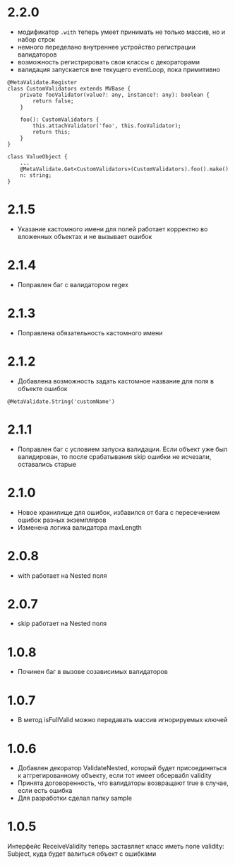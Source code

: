 # 2.2.0
- модификатор `.with` теперь умеет принимать не только массив, но и набор строк
- немного переделано внутреннее устройство регистрации валидаторов
- возможность регистрировать свои классы с декораторами
- валидация запускается вне текущего eventLoop, пока примитивно
```
@MetaValidate.Register
class CustomValidators extends MVBase {
    private fooValidator(value?: any, instance?: any): boolean {
        return false;
    }

    foo(): CustomValidators {
        this.attachValidator('foo', this.fooValidator);
        return this;
    }
}

class ValueObject {
    ...
    @MetaValidate.Get<CustomValidators>(CustomValidators).foo().make()
    n: string;
}
```

# 2.1.5
- Указание кастомного имени для полей работает корректно во вложенных объектах и не вызывает ошибок

# 2.1.4
- Поправлен баг с валидатором regex

# 2.1.3
- Поправлена обязательность кастомного имени

# 2.1.2
- Добавлена возможность задать кастомное название для поля в объекте ошибок
```
@MetaValidate.String('customName')
```

# 2.1.1
- Поправлен баг с условием запуска валидации. Если объект уже был валидирован, то после срабатывания skip ошибки не исчезали, оставались старые

# 2.1.0
- Новое хранилище для ошибок, избавился от бага с пересечением ошибок разных экземпляров
- Изменена логика валидатора maxLength

# 2.0.8
- with работает на Nested поля

# 2.0.7
- skip работает на Nested поля

# 1.0.8
- Починен баг в вызове созависимых валидаторов

# 1.0.7
- В метод isFullValid можно передавать массив игнорируемых ключей

# 1.0.6
- Добавлен декоратор ValidateNested, который будет присоединяться к аггрегированному объекту, если тот имеет обсервабл validity
- Принята договоренность, что валидаторы возвращают true в случае, если есть ошибка
- Для разработки сделал папку sample

# 1.0.5
Интерфейс ReceiveValidity теперь заставляет класс иметь поле validity: Subject<Validity>, куда будет валиться объект с ошибками

